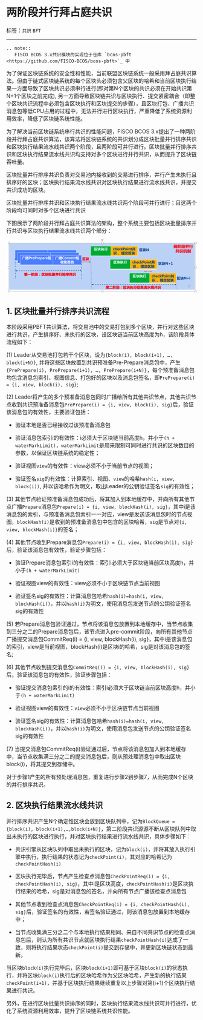 # 两阶段并行拜占庭共识

标签：``共识`` ``BFT``

----------

```eval_rst
.. note::
   FISCO BCOS 3.x共识模块的实现位于仓库 `bcos-pbft <https://github.com/FISCO-BCOS/bcos-pbft>`_ 中
```

为了保证区块链系统的安全性和性能，当前联盟区块链系统一般采用拜占庭共识算法。但由于链式区块链系统的每个区块头必须包含父区块的哈希和当前区块执行结果一方面导致了区块共识必须串行进行(即对第N个区块的共识必须在开始共识第N+1个区块之前完成), 另一方面导致区块链共识与区块执行、提交紧密耦合（即整个区块共识流程中必须包含区块执行和区块提交的步骤），且区块打包、广播共识消息包等低CPU占用的过程中，无法并行进行区块执行，严重降低了系统资源利用效率，降低了区块链系统性能。

为了解决当前区块链系统串行共识的性能问题，FISCO BCOS 3.x提出了一种两阶段并行拜占庭共识算法，该算法将区块链系统的共识划分成区块批量并行排序共识和区块执行结果流水线共识两个阶段，且两阶段可并行进行。区块批量并行排序共识和区块执行结果流水线共识均支持对多个区块进行并行共识，从而提升了区块链吞吐量。

区块批量并行排序共识负责对交易池内接收到的交易进行排序，并行产生未执行且排序好的区块；区块执行结果流水线共识对区块执行结果进行流水线共识，并提交共识成功的区块。

区块批量并行排序共识和区块执行结果流水线共识两个阶段可并行进行；且这两个阶段均可同时对多个区块进行共识


下图展示了两阶段并行拜占庭共识算法的架构，整个系统主要包括区块批量排序并行共识与区块执行结果流水线共识两个部分：

![](../../images/design/consensus_design.png)

## 1. 区块批量并行排序共识流程

本阶段采用PBFT共识算法，将交易池中的交易打包到多个区块，并行对这些区块进行共识，产生排序好、未执行的区块，设区块链当前区块高度为h，该阶段具体流程如下：

(1) Leader从交易池打包若干个区块，设为`{block(i), block(i+1), …, block(i+N)}`, 并将这些区块放置到共识预准备Pre-Prepare消息包中，产生`{PrePrepare(i), PrePrepare(i+1), …, PrePrepare(i+N)}`，每个预准备消息包均包含消息包索引、视图信息、打包好的区块以及消息包签名，即`PrePrepare(i) = {i, view, block(i), sig}`;

(2) Leader将产生的多个预准备消息包同时广播给所有其他共识节点，其他共识节点收到共识预准备消息包`PrePrepare(i) = {i, view, block(i), sig}`后，验证该消息包的有效性，主要验证包括：

- 验证本地是否已经接收过该预准备消息包

- 验证消息包索引i的有效性：i必须大于区块链当前高度h，并小于`(h + waterMarkLimit)`，`waterMarkLimit`是用来限制可同时进行共识的区块数目的参数，以保证区块链系统的稳定性；

- 验证视图`view`的有效性：view必须不小于当前节点的视图；

- 验证签名`sig`的有效性：计算索引、视图、`view`的哈希`hash(i, view, block(i))`, 并以该哈希作为明文，取出Leader的公钥验证签名`sig`的有效性；

(3) 其他节点验证预准备消息包成功后，将其加入到本地缓存中，并向所有其他节点广播`Prepare`消息包`Prepare(i) = {i, view, blockHash(i), sig}`，其中i是该消息包的索引，与预准备消息包索引一一对应，view是发送该消息包时的节点视图，`blockHash(i)`是收到的预准备消息包中包含的区块哈希，`sig`是节点对`{i, view, blockHash(i)}`的签名；

(4) 其他节点收到Prepare消息包`Prepare(i) = {i, view, blockHash(i), sig}`后，验证该消息包有效性，验证步骤包括：
- 验证Prepare消息包索引i的有效性：索引i必须大于区块链当前区块高度h，并小于`(h + waterMarkLimit)`

- 验证视图view的有效性：view必须不小于区块链节点当前视图

- 验证签名sig的有效性：计算消息包哈希`hash(i)=hash(i, view, blockHash(i))`，并以`hash(i)`为明文，使用消息包发送节点的公钥验证签名sig的有效性

(5) 若Prepare消息包验证通过，节点将该消息包放置到本地缓存中，当节点收集到三分之二的Prepare消息包后，该节点进入pre-commit阶段，向所有其他节点广播提交消息包CommitReq(i) = {i, view, blockHash(i), sig}，其中i是该消息包的索引，view是当前视图，blockHash(i)是区块i的哈希，sig是对该消息包的签名;

(6) 其他节点收到提交消息包`CommitReq(i) = {i, view, blockHash(i), sig}`后，验证该消息包的有效性，验证步骤包括：
- 验证提交消息包索引的i的有效性：索引i必须大于区块链当前区块高度h，并小于`(h + waterMarkLimit)`

- 验证视图view的有效性：`view`必须不小于区块链节点当前视图

- 验证签名sig的有效性：计算消息包哈希`hash(i)=hash(i, view, blockHash(i))`，并以`hash(i)`为明文，使用消息包发送节点的公钥验证签名sig的有效性

(7) 当提交消息包CommitReq(i)验证通过后，节点将该消息包加入到本地缓存中，当节点收集满三分之二的提交消息包后，则从预处理消息包中取出区块block(i)，将其提交到存储中。

对于步骤1产生的所有预处理消息包，重复进行步骤2到步骤7，从而完成N个区块的并行排序共识。

## 2. 区块执行结果流水线共识

并行排序共识产生N个确定性区块会放到区块队列中，记为`BlockQueue = {block(i), block(i+1),…,block(i+N)}`，第二阶段共识源源不断从区块队列中取出未执行的区块进行执行，并对区块执行结果进行流水线共识，具体步骤如下：

- 共识引擎从区块队列中取出未执行的区块，记为`block(i)`，并将其放入执行引擎中执行，执行结果的状态记为`checkPoint(i)`，其对应的哈希记为`checkPointHash(i)`

- 区块执行完毕后，节点产生检查点消息包`CheckPointReq(i) = {i, checkPointHash(i), sig}`，其中i是区块高度，`checkPointHash(i)`是区块执行结果的哈希，sig是对消息包的签名，并向所有节点广播该检查点消息包

- 其他节点收到检查点消息包`CheckPointReq(i) = {i, checkPointHash(i), sig}`后，验证签名的有效性，若签名验证通过，则该消息包放置到本地缓存中；

- 当节点收集满三分之二个与本地执行结果相同、来自不同共识节点的检查点消息包后，则认为所有共识节点就区块执行结果`checkPointHash(i)`达成了一致，则将执行结果状态`checkPoint(i)`提交到存储中，并更新区块链状态到最新。

当区块`block(i)`执行完毕后，区块`block(i+1)`即可基于区块`block(i)`的状态执行，并将区块`block(i)`执行后的区块哈希作为父区块哈希，产生新的执行结果`checkPoint(i+1)`，并基于区块执行结果继续重复以上步骤对第(i+1)个区块执行结果进行共识。

另外，在进行区块批量共识排序的同时，区块执行结果流水线共识可并行进行，优化了系统资源利用效率，提升了区块链系统共识性能。